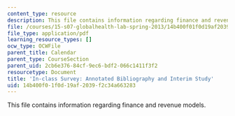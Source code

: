 ```yaml
---
content_type: resource
description: This file contains information regarding finance and revenue models.
file: /courses/15-s07-globalhealth-lab-spring-2013/14b400f01f0d19af2039f2c34a663283_MIT15_S07S13_intrmstudychk.pdf
file_type: application/pdf
learning_resource_types: []
ocw_type: OCWFile
parent_title: Calendar
parent_type: CourseSection
parent_uid: 2cb6e376-84cf-9ec6-bdf2-066c1411f3f2
resourcetype: Document
title: 'In-class Survey: Annotated Bibliography and Interim Study'
uid: 14b400f0-1f0d-19af-2039-f2c34a663283
---
```

This file contains information regarding finance and revenue models.

